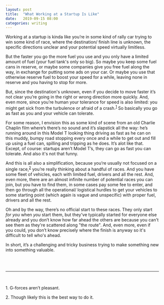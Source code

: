 ```yaml
---
layout: post
title:  "What Working at a Startup Is Like"
date:   2019-09-15 08:00 
categories: writing
---
```


Working at a startup is kinda like you’re in some kind of rally car trying to win some kind of race, 
where the destination/ finish line is unknown, the specific directions unclear and your potential 
speed virtually limitless. 

But the faster you go the more fuel you use and you only have a limited amount of fuel (your 
fuel tank's only so big). So maybe you keep some fuel cans in reserve, or maybe some companies give 
you free fuel along the way, in exchange for putting some ads on your car. Or maybe you use that 
otherwise reserve fuel to boost your speed for a while, leaving none in reserve and you having to 
stop for more. 

But, since the destination's unknown, even if you decide to move faster it’s not clear you’re going 
in the right or wrong direction more quickly. And, even more, since you’re human your tolerance for 
speed is also limited: you might get sick from the turbulence or afraid of a 
crash.<sup id="a1">[1](#f1)</sup> So basically you go as fast as you and your vehicle can tolerate.

For some reason, I envision this as some kind of scene from an old Charlie Chaplin film where’s 
there’s no sound and it’s slapstick all the way: he’s running around in this Model T looking thing 
driving as fast as he can on this muddy, bumpy road stopping every once and a while to get out and
fill up using a fuel can, spilling and tripping as he does. It’s alot like that. Except, 
of course: startups aren’t Model T’s, they can go as fast you can tolerate. And also it's not that 
funny. 

And this is all also a simplification, because you’re usually not focused on a single 
race,<sup id="a2">[2](#f2)</sup> you’re really thinking about a handful of races. And you 
have some fleet of vehicles, each with limited fuel, drivers and all the rest. And, even more, there 
are an almost infinite number of potential races you can join, but you have to find them, 
in some cases pay some fee to enter, and then go through all the operational/ logistical hurdles to 
get your vehicles to some starting point (which again is vague and unspecific) with proper fuel, 
drivers and all the rest. 

Oh and by the way, there’s no official start to these races. They only start *for you* when *you* start 
them, but they've typically started for everyone else already and you don’t know how far ahead the others
are because you can't see them as they're scattered along "the route". And, even more, even if you 
could, you don’t know precisely where the finish is anyway so it's difficult to tell who's ahead. 

In short, it’s a challenging and tricky business trying to make something new into something 
valuable.


<br>
<br>

------

<br> 

<a name="f1">1.</a> G-forces aren’t pleasant. 

<a name="f2">2.</a> Though likely this is the best way to do it.






    




  
